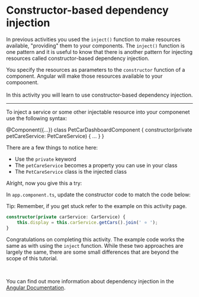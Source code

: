 # Constructor-based dependency injection

In previous activities you used the `inject()` function to make resources available, "providing" them to your components. The `inject()` function is one pattern and it is useful to know that there is another pattern for injecting resources called constructor-based dependency injection.

You specify the resources as parameters to the `constructor` function of a component. Angular will make those resources available to your compoonent.
<br><br>
In this activity you will learn to use constructor-based dependency injection.

<hr>

To inject a service or some other injectable resource into your componenet use the following syntax:

<docs-code language="ts" highlight="[3]">
@Component({...})
class PetCarDashboardComponent {
    constructor(private petCareService: PetCareService) {
        ...
    }
}
</docs-code>

There are a few things to notice here:

- Use the `private` keyword
- The `petCareService` becomes a property you can use in your class
- The `PetCareService` class is the injected class

Alright, now you give this a try:

<docs-workflow>

<docs-step title="Update the code to use constructor-based DI">

In `app.component.ts`, update the constructor code to match the code below:

Tip: Remember, if you get stuck refer to the example on this activity page.

```ts
constructor(private carService: CarService) {
    this.display = this.carService.getCars().join(' ⭐️ ');
}
```

</docs-step>

</docs-workflow>

Congratulations on completing this activity. The example code works the same as with using the `inject` function. While these two approaches are largely the same, there are some small differences that are beyond the scope of this tutorial.

<br>

You can find out more information about dependency injection in the [Angular Documentation](guide/di).
